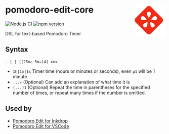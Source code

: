 # <img src=".github/logo.png" align="right" width="100"> pomodoro-edit-core

![Node.js CI](https://github.com/seachicken/pomodoro-edit-core/workflows/Node.js%20CI/badge.svg)
[![npm version](https://badge.fury.io/js/@seachicken%2Fpomodoro-edit-core.svg)](https://badge.fury.io/js/@seachicken%2Fpomodoro-edit-core)

DSL for text-based Pomodoro Timer

## Syntax

```
- [ ] [(25m✍️ 5m☕️)4] xxx
```

- `1h|1m|1s` Timer time (hours or minutes or seconds), even `p1` will be 1 minute
- `...✍️` (Optional) Can add an explanation of what time it is
- `(...)1` (Optional) Repeat the time in parentheses for the specified number of times, or repeat many times if the number is omitted.

## Used by
- [Pomodoro Edit for Inkdrop](https://github.com/seachicken/inkdrop-pomodoro-edit)
- [Pomodoro Edit for VSCode](https://github.com/seachicken/vscode-pomodoro-edit)
